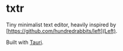 # txtr

Tiny minimalist text editor, heavily inspired by [https://github.com/hundredrabbits/left](Left).

Built with [Tauri](https://tauri.app/).

